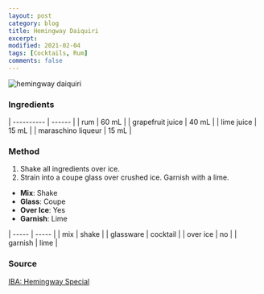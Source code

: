 ```yaml
---
layout: post
category: blog
title: Hemingway Daiquiri
excerpt:
modified: 2021-02-04
tags: [Cocktails, Rum]
comments: false
---
```

![hemingway daiquiri](https://upload.wikimedia.org/wikipedia/commons/thumb/2/22/Hemingway_Daiquiri.jpg/720px-Hemingway_Daiquiri.jpg)


### Ingredients

| ---------- | ------ |
| rum   | 60 mL |
| grapefruit juice | 40 mL |
| lime juice | 15 mL |
| maraschino liqueur | 15 mL |


### Method

1. Shake all ingredients over ice.
2. Strain into a coupe glass over crushed ice. Garnish with a lime.


- **Mix**: Shake
- **Glass**: Coupe
- **Over Ice**: Yes
- **Garnish**: Lime


| ----- | ----- |
| mix   | shake |
| glassware | cocktail |
| over ice | no |
| garnish | lime |


### Source
[IBA: Hemingway Special](https://iba-world.com/cocktails/hemingway-special/)